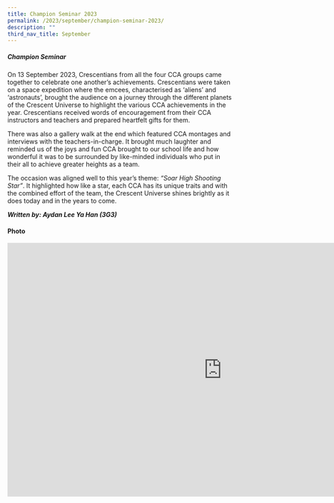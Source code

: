 ```yaml
---
title: Champion Seminar 2023
permalink: /2023/september/champion-seminar-2023/
description: ""
third_nav_title: September
---
```

##### Champion Seminar #####

On 13 September 2023, Crescentians from all the four CCA groups came together to celebrate one another’s achievements. Crescentians were taken on a space expedition where the emcees, characterised as ‘aliens’ and ‘astronauts’, brought the audience on a journey through the different planets of the Crescent Universe to highlight the various CCA achievements in the year. Crescentians received words of encouragement from their CCA instructors and teachers and prepared heartfelt gifts for them.&nbsp;

There was also a gallery walk at the end which featured CCA montages and interviews with the teachers-in-charge. It brought much laughter and reminded us of the joys and fun CCA brought to our school life and how wonderful it was to be surrounded by like-minded individuals who put in their all to achieve greater heights as a team.&nbsp;

The occasion was aligned well to this year’s theme: *“Soar High Shooting Star”*. It highlighted how like a star, each CCA has its unique traits and with the combined effort of the team, the Crescent Universe shines brightly as it does today and in the years to come.&nbsp;

***Written by: Aydan Lee Ya Han (3G3)***

#### Photo ####
<iframe src="https://docs.google.com/presentation/d/e/2PACX-1vRLAIfsIxg6G8OtTt4WtoKPuFDZfrihCphuluplsIdu8I2XhIlPrcYA1swk7mP_r4e-UMUmjxyHHa6M/embed?start=true&amp;loop=true&amp;delayms=3000" frameborder="0" width="960" height="569" allowfullscreen="true"></iframe>